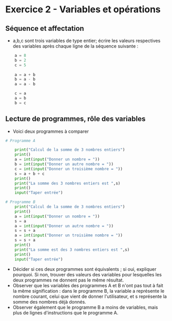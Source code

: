 # Exercice 2 - Variables et opérations 



## Séquence et affectation
* a,b,c sont trois variables de type entier; écrire les valeurs respectives des variables après chaque ligne de la séquence suivante :
```python
    a = 8
    b = 2
    c = 5
     
    a = a + b
    b = a - b 
    a = a - b

    c = a
    a = b
    b = c 
```

## Lecture de programmes, rôle des variables
* Voici deux programmes à comparer
```python
# Programme A 	

    print("Calcul de la somme de 3 nombres entiers")
    print()
    a = int(input("Donner un nombre = "))
    b = int(input("Donner un autre nombre = "))
    c = int(input("Donner un troisième nombre = "))
    s = a + b + c
    print()
    print("La somme des 3 nombres entiers est ",s)
    print()
    input("Taper entrée")

```

```python
# Programme B
    print("Calcul de la somme de 3 nombres entiers")
    print()
    a = int(input("Donner un nombre = "))
    s = a
    a = int(input("Donner un autre nombre = "))
    s = s + a
    a = int(input("Donner un troisième nombre = "))
    s = s + a
    print()
    print("La somme est des 3 nombres entiers est ",s)
    print()
    input("Taper entrée")
```

* Décider si ces deux programmes sont équivalents ; si oui, expliquer pourquoi. Si non, trouver des valeurs des variables pour lesquelles les deux programmes ne donnent pas le même résultat.
* Observer que les variables des programmes A et B n'ont pas tout à fait la même signification : dans le programme B, la variable a représente le nombre courant, celui que vient de donner l'utilisateur, et s représente la somme des nombres déjà donnés.
* Observer également que le programme B a moins de variables, mais plus de lignes d'instructions que le programme A.
